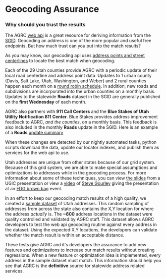 # Geocoding Assurance
### Why should you trust the results

The AGRC [web api](http://api.mapserv.utah.gov) is a great resource for deriving information from the [SGID](http://gis.utah.gov/data). Geocoding an address is one of the more popular and useful free endpoints. But how much trust can you put into the match results?
 
As you may know, our geocoding api uses [address points and street centerlines](http://api.mapserv.utah.gov/#geocoding) to  locate the best match when geocoding.  

Each of the 29 Utah counties provide AGRC with a periodic update of their local road centerline and address point data. Updates to 1 urban county (Davis, Salt Lake, Utah, Washington, and Weber) and 2 rural counties happen each month on a [round robin schedule](https://docs.google.com/spreadsheet/ccc?key=0Aj18jufMWioidENRNDhPb3VtRTFGamJfYzlPal9TNmc&usp=sharing). In addition, new roads and subdivisions are incorporated into the urban counties on a monthly basis.  Updates to the statewide **Roads** dataset in the SGID are generally published on the **first Wednesday** of each month.
 
AGRC also partners with **911 Call Centers** and the **Blue Stakes of Utah Utility Notification 811 Center**. Blue Stakes provides address improvement feedback to AGRC, _and the counties_, on a monthly basis.  This feedback is also included in the monthly **Roads** update in the SGID.  Here is an example of a **Roads** [update summary](http://gis.utah.gov/utah-sgid-statewide-roads-data-layer-updates-242015/)
  
When these changes are detected by our nightly automated tasks, python scripts download the data, update our locator indexes, and publish them as services for the web api to use. 
 
Utah addresses are unique from other states because of our grid system. Because of this grid system, we are able to make special assumptions and optimizations to addresses while in the geocoding process. For more information about some of these techniques, you can view [the slides](http://steveoh.github.io/Presentations/2014/UGIC/#0) from a UGIC presentation or view a [video](https://www.youtube.com/watch?v=BHhQxxXy6bo) of [Steve Gourley](http://twitter.com/steveagrc) giving the presentation at an [EDG brown bag](https://www.youtube.com/user/UtahDTS) event. 

In an effort to keep our geocoding match results of a high quality, we created a [sample dataset]() of Utah addresses. This random sampling of addresses from across the state also contains the X,Y location for where the address _actually_ is. The **~800** address locations in the dataset were quality controlled and validated by AGRC staff. This dataset allows AGRC developers to test the web api geocoding routine against every address in the dataset. Using the expected X,Y locations, the developers can validate whether the match result is within an acceptable distance. 

These tests give AGRC and it's developers the assurance to add new features and optimizations to increase our match results without creating regressions. When a new feature or optimization idea is implemented, every address in the sample dataset must match. This information should help you see that AGRC is the **definitive** source for statewide address related services. 
